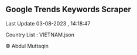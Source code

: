 

## Google Trends Keywords Scraper 
 
Last Update 03-08-2023 , 14:18:47

Country List :
VIETNAM.json



© Abdul Muttaqin 
